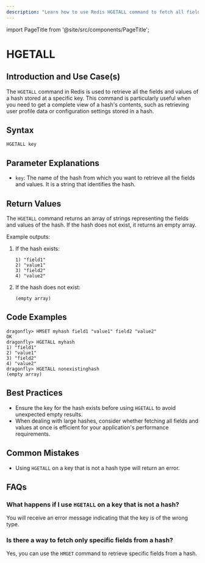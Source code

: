 ```yaml
---
description: "Learn how to use Redis HGETALL command to fetch all fields and values of a hash. Streamline your data retrieval with ease."
---
```


import PageTitle from '@site/src/components/PageTitle';

# HGETALL

<PageTitle title="Redis HGETALL Explained (Better Than Official Docs)" />

## Introduction and Use Case(s)

The `HGETALL` command in Redis is used to retrieve all the fields and values of a hash stored at a specific key. This command is particularly useful when you need to get a complete view of a hash's contents, such as retrieving user profile data or configuration settings stored in a hash.

## Syntax

```
HGETALL key
```

## Parameter Explanations

- `key`: The name of the hash from which you want to retrieve all the fields and values. It is a string that identifies the hash.

## Return Values

The `HGETALL` command returns an array of strings representing the fields and values of the hash. If the hash does not exist, it returns an empty array.

Example outputs:

1. If the hash exists:

   ```
   1) "field1"
   2) "value1"
   3) "field2"
   4) "value2"
   ```

2. If the hash does not exist:
   ```
   (empty array)
   ```

## Code Examples

```cli
dragonfly> HMSET myhash field1 "value1" field2 "value2"
OK
dragonfly> HGETALL myhash
1) "field1"
2) "value1"
3) "field2"
4) "value2"
dragonfly> HGETALL nonexistinghash
(empty array)
```

## Best Practices

- Ensure the key for the hash exists before using `HGETALL` to avoid unexpected empty results.
- When dealing with large hashes, consider whether fetching all fields and values at once is efficient for your application's performance requirements.

## Common Mistakes

- Using `HGETALL` on a key that is not a hash type will return an error.

## FAQs

### What happens if I use `HGETALL` on a key that is not a hash?

You will receive an error message indicating that the key is of the wrong type.

### Is there a way to fetch only specific fields from a hash?

Yes, you can use the `HMGET` command to retrieve specific fields from a hash.
